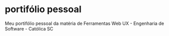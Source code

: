 # portifólio pessoal



Meu portifólio pessoal da matéria de Ferramentas Web UX - Engenharia de Software - Católica SC

